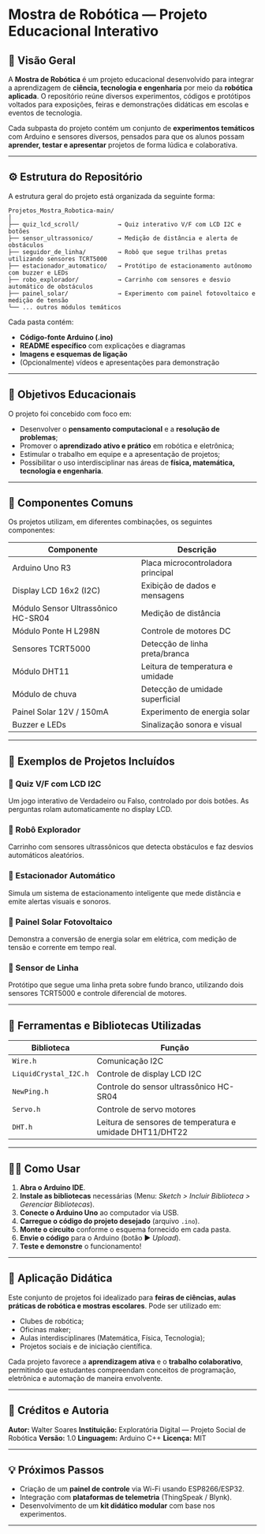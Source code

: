 # Mostra de Robótica — Projeto Educacional Interativo

## 🧩 Visão Geral

A **Mostra de Robótica** é um projeto educacional desenvolvido para integrar a aprendizagem de **ciência, tecnologia e engenharia** por meio da **robótica aplicada**. O repositório reúne diversos experimentos, códigos e protótipos voltados para exposições, feiras e demonstrações didáticas em escolas e eventos de tecnologia.

Cada subpasta do projeto contém um conjunto de **experimentos temáticos** com Arduino e sensores diversos, pensados para que os alunos possam **aprender, testar e apresentar** projetos de forma lúdica e colaborativa.

---

## ⚙️ Estrutura do Repositório

A estrutura geral do projeto está organizada da seguinte forma:

```
Projetos_Mostra_Robotica-main/
│
├── quiz_lcd_scroll/           → Quiz interativo V/F com LCD I2C e botões
├── sensor_ultrassonico/       → Medição de distância e alerta de obstáculos
├── seguidor_de_linha/         → Robô que segue trilhas pretas utilizando sensores TCRT5000
├── estacionador_automatico/   → Protótipo de estacionamento autônomo com buzzer e LEDs
├── robo_explorador/           → Carrinho com sensores e desvio automático de obstáculos
├── painel_solar/              → Experimento com painel fotovoltaico e medição de tensão
└── ... outros módulos temáticos
```

Cada pasta contém:

* **Código-fonte Arduino (.ino)**
* **README específico** com explicações e diagramas
* **Imagens e esquemas de ligação**
* (Opcionalmente) vídeos e apresentações para demonstração

---

## 🧠 Objetivos Educacionais

O projeto foi concebido com foco em:

* Desenvolver o **pensamento computacional** e a **resolução de problemas**;
* Promover o **aprendizado ativo e prático** em robótica e eletrônica;
* Estimular o trabalho em equipe e a apresentação de projetos;
* Possibilitar o uso interdisciplinar nas áreas de **física, matemática, tecnologia e engenharia**.

---

## 🔌 Componentes Comuns

Os projetos utilizam, em diferentes combinações, os seguintes componentes:

| Componente                         | Descrição                         |
| ---------------------------------- | --------------------------------- |
| Arduino Uno R3                     | Placa microcontroladora principal |
| Display LCD 16x2 (I2C)             | Exibição de dados e mensagens     |
| Módulo Sensor Ultrassônico HC-SR04 | Medição de distância              |
| Módulo Ponte H L298N               | Controle de motores DC            |
| Sensores TCRT5000                  | Detecção de linha preta/branca    |
| Módulo DHT11                       | Leitura de temperatura e umidade  |
| Módulo de chuva                    | Detecção de umidade superficial   |
| Painel Solar 12V / 150mA           | Experimento de energia solar      |
| Buzzer e LEDs                      | Sinalização sonora e visual       |

---

## 🚀 Exemplos de Projetos Incluídos

### 🔹 Quiz V/F com LCD I2C

Um jogo interativo de Verdadeiro ou Falso, controlado por dois botões. As perguntas rolam automaticamente no display LCD.

### 🔹 Robô Explorador

Carrinho com sensores ultrassônicos que detecta obstáculos e faz desvios automáticos aleatórios.

### 🔹 Estacionador Automático

Simula um sistema de estacionamento inteligente que mede distância e emite alertas visuais e sonoros.

### 🔹 Painel Solar Fotovoltaico

Demonstra a conversão de energia solar em elétrica, com medição de tensão e corrente em tempo real.

### 🔹 Sensor de Linha

Protótipo que segue uma linha preta sobre fundo branco, utilizando dois sensores TCRT5000 e controle diferencial de motores.

---

## 🧰 Ferramentas e Bibliotecas Utilizadas

| Biblioteca            | Função                                                   |
| --------------------- | -------------------------------------------------------- |
| `Wire.h`              | Comunicação I2C                                          |
| `LiquidCrystal_I2C.h` | Controle de display LCD I2C                              |
| `NewPing.h`           | Controle do sensor ultrassônico HC-SR04                  |
| `Servo.h`             | Controle de servo motores                                |
| `DHT.h`               | Leitura de sensores de temperatura e umidade DHT11/DHT22 |

---

## 🧑‍💻 Como Usar

1. **Abra o Arduino IDE**.
2. **Instale as bibliotecas** necessárias (Menu: *Sketch > Incluir Biblioteca > Gerenciar Bibliotecas*).
3. **Conecte o Arduino Uno** ao computador via USB.
4. **Carregue o código do projeto desejado** (arquivo `.ino`).
5. **Monte o circuito** conforme o esquema fornecido em cada pasta.
6. **Envie o código** para o Arduino (botão ▶️ *Upload*).
7. **Teste e demonstre** o funcionamento!

---

## 🏫 Aplicação Didática

Este conjunto de projetos foi idealizado para **feiras de ciências, aulas práticas de robótica e mostras escolares**. Pode ser utilizado em:

* Clubes de robótica;
* Oficinas maker;
* Aulas interdisciplinares (Matemática, Física, Tecnologia);
* Projetos sociais e de iniciação científica.

Cada projeto favorece a **aprendizagem ativa** e o **trabalho colaborativo**, permitindo que estudantes compreendam conceitos de programação, eletrônica e automação de maneira envolvente.

---

## 🧩 Créditos e Autoria

**Autor:** Walter Soares
**Instituição:** Exploratória Digital — Projeto Social de Robótica
**Versão:** 1.0
**Linguagem:** Arduino C++
**Licença:** MIT

---

## 💡 Próximos Passos

* Criação de um **painel de controle** via Wi-Fi usando ESP8266/ESP32.
* Integração com **plataformas de telemetria** (ThingSpeak / Blynk).
* Desenvolvimento de um **kit didático modular** com base nos experimentos.

---
